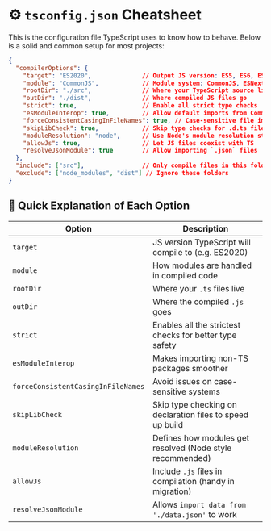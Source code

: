# ⚙️ `tsconfig.json` Cheatsheet

This is the configuration file TypeScript uses to know how to behave. Below is a solid and common setup for most projects:

```json
{
  "compilerOptions": {
    "target": "ES2020",              // Output JS version: ES5, ES6, ES2020, ...
    "module": "CommonJS",            // Module system: CommonJS, ESNext, UMD, ...
    "rootDir": "./src",              // Where your TypeScript source lives
    "outDir": "./dist",              // Where compiled JS files go
    "strict": true,                  // Enable all strict type checks
    "esModuleInterop": true,         // Allow default imports from CommonJS modules
    "forceConsistentCasingInFileNames": true, // Case-sensitive file imports
    "skipLibCheck": true,            // Skip type checks for .d.ts files
    "moduleResolution": "node",      // Use Node's module resolution strategy
    "allowJs": true,                 // Let JS files coexist with TS
    "resolveJsonModule": true        // Allow importing `.json` files
  },
  "include": ["src"],                // Only compile files in this folder
  "exclude": ["node_modules", "dist"] // Ignore these folders
}
```

## 🧠 Quick Explanation of Each Option

| Option | Description |
|--------|-------------|
| `target` | JS version TypeScript will compile to (e.g. ES2020) |
| `module` | How modules are handled in compiled code |
| `rootDir` | Where your `.ts` files live |
| `outDir` | Where the compiled `.js` goes |
| `strict` | Enables all the strictest checks for better type safety |
| `esModuleInterop` | Makes importing non-TS packages smoother |
| `forceConsistentCasingInFileNames` | Avoid issues on case-sensitive systems |
| `skipLibCheck` | Skip type checking on declaration files to speed up build |
| `moduleResolution` | Defines how modules get resolved (Node style recommended) |
| `allowJs` | Include `.js` files in compilation (handy in migration) |
| `resolveJsonModule` | Allows `import data from './data.json'` to work |
